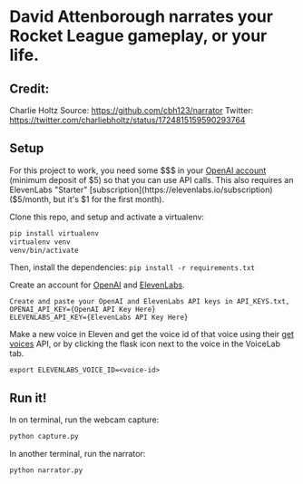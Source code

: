 # David Attenborough narrates your Rocket League gameplay, or your life. 

## Credit: 
Charlie Holtz
Source: https://github.com/cbh123/narrator
Twitter: https://twitter.com/charliebholtz/status/1724815159590293764

## Setup

For this project to work, you need some $$$ in your [OpenAI account](https://platform.openai.com/account/billing/overview) (minimum deposit of $5) so that you can use API calls. This also requires an ElevenLabs "Starter" [subscription](https://elevenlabs.io/subscription) ($5/month, but it's $1 for the first month).


Clone this repo, and setup and activate a virtualenv:

```bash
pip install virtualenv
virtualenv venv
venv/bin/activate
```

Then, install the dependencies:
`pip install -r requirements.txt`

Create an account for [OpenAI](https://beta.openai.com/) and [ElevenLabs](https://elevenlabs.io).

```
Create and paste your OpenAI and ElevenLabs API keys in API_KEYS.txt, 
OPENAI_API_KEY={OpenAI API Key Here}
ELEVENLABS_API_KEY={ElevenLabs API Key Here}
```


Make a new voice in Eleven and get the voice id of that voice using their [get voices](https://elevenlabs.io/docs/api-reference/voices) API, or by clicking the flask icon next to the voice in the VoiceLab tab.

```
export ELEVENLABS_VOICE_ID=<voice-id>
```

## Run it!

In on terminal, run the webcam capture:
```bash
python capture.py
```
In another terminal, run the narrator:

```bash
python narrator.py
```

